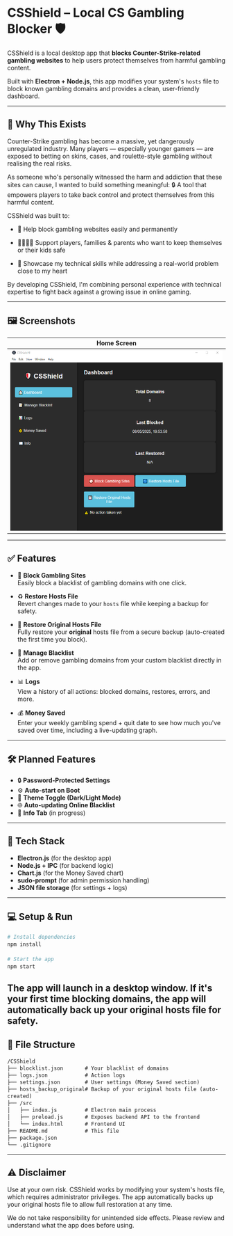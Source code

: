 # CSShield – Local CS Gambling Blocker 🛡️

CSShield is a local desktop app that **blocks Counter-Strike-related gambling websites** to help users protect themselves from harmful gambling content.

Built with **Electron + Node.js**, this app modifies your system's `hosts` file to block known gambling domains and provides a clean, user-friendly dashboard.

---
## 🙌 Why This Exists

Counter-Strike gambling has become a massive, yet dangerously unregulated industry. Many players — especially younger gamers — are exposed to betting on skins, cases, and roulette-style gambling without realising the real risks.

As someone who's personally witnessed the harm and addiction that these sites can cause, I wanted to build something meaningful:
🔒 A tool that empowers players to take back control and protect themselves from this harmful content.

CSShield was built to:

- 🚫 Help block gambling websites easily and permanently

- 👨‍👩‍👧‍👦 Support players, families & parents who want to keep themselves or their kids safe

- 🔧 Showcase my technical skills while addressing a real-world problem close to my heart

By developing CSShield, I'm combining personal experience with technical expertise to fight back against a growing issue in online gaming.

---

## 🖼️ Screenshots 

| Home Screen |
|-------------|
| ![Home](Home.png) |

---

## ✅ Features

- 🚫 **Block Gambling Sites**  
  Easily block a blacklist of gambling domains with one click.

- ♻️ **Restore Hosts File**  
  Revert changes made to your `hosts` file while keeping a backup for safety.

- 💾 **Restore Original Hosts File**  
  Fully restore your **original** hosts file from a secure backup (auto-created the first time you block).

- 📝 **Manage Blacklist**  
  Add or remove gambling domains from your custom blacklist directly in the app.

- 📊 **Logs**  
  View a history of all actions: blocked domains, restores, errors, and more.

- 💰 **Money Saved**  
  Enter your weekly gambling spend + quit date to see how much you've saved over time, including a live-updating graph.

---

## 🛠 Planned Features

- 🔒 **Password-Protected Settings**  
- ⚙️ **Auto-start on Boot**  
- 🎨 **Theme Toggle (Dark/Light Mode)**  
- 🌐 **Auto-updating Online Blacklist**  
- 📖 **Info Tab** (in progress)

---

## 🚀 Tech Stack

- **Electron.js** (for the desktop app)
- **Node.js + IPC** (for backend logic)
- **Chart.js** (for the Money Saved chart)
- **sudo-prompt** (for admin permission handling)
- **JSON file storage** (for settings + logs)

---

## 💻 Setup & Run

```bash
# Install dependencies
npm install

# Start the app
npm start
```

The app will launch in a desktop window. If it's your first time blocking domains, the app will automatically back up your original hosts file for safety.
---
## 📂 File Structure
```
/CSShield
├── blocklist.json       # Your blacklist of domains
├── logs.json            # Action logs
├── settings.json        # User settings (Money Saved section)
├── hosts_backup_original# Backup of your original hosts file (auto-created)
├── /src
│   ├── index.js         # Electron main process
│   ├── preload.js       # Exposes backend API to the frontend
│   └── index.html       # Frontend UI
├── README.md            # This file
├── package.json
└── .gitignore
```
---
## ⚠️ Disclaimer
Use at your own risk.
CSShield works by modifying your system's hosts file, which requires administrator privileges. The app automatically backs up your original hosts file to allow full restoration at any time.

We do not take responsibility for unintended side effects. Please review and understand what the app does before using.
